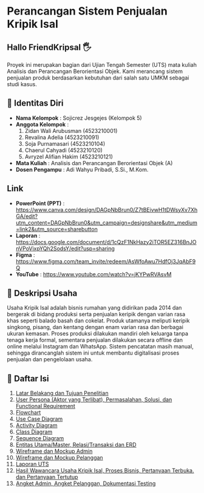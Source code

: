# Perancangan Sistem Penjualan Kripik Isal 

## Hallo FriendKripsal 🖐
Proyek ini merupakan bagian dari Ujian Tengah Semester (UTS) mata kuliah Analisis dan Perancangan Berorientasi Objek. Kami merancang sistem penjualan produk berdasarkan kebutuhan dari salah satu UMKM sebagai studi kasus.

## 📃 Identitas Diri

- **Nama Kelompok**    : Sojicrez Jesgejes (Kelompok 5)
- **Anggota Kelompok** :
  1. Zidan Wali Arubusman (4523210001)
  2. Revalina Adelia (4523210091)
  3. Soja Purnamasari (4523210104)
  4. Chaerul Cahyadi (4523210120)
  5. Avryzel Alifian Hakim (4523210121)
- **Mata Kuliah**      : Analisis dan Perancangan Berorientasi Objek (A)
- **Dosen Pengampu**   : Adi Wahyu Pribadi, S.Si., M.Kom.

## Link

- **PowerPoint (PPT)**    : https://www.canva.com/design/DAGpNbBrun0/Z7tBEivwH1tDWsyXv7XhGA/edit?utm_content=DAGpNbBrun0&utm_campaign=designshare&utm_medium=link2&utm_source=sharebutton 
- **Laporan**             : https://docs.google.com/document/d/1cQzF1NkHazy2iTOR5EZ316BnJOnVPoVixpYQh2SodsY/edit?usp=sharing
- **Figma**               : https://www.figma.com/team_invite/redeem/AsWfoAwu7HdfOj3JqAbF9Q 
- **YouTube**             : https://www.youtube.com/watch?v=jKYPwRVAsvM 
  
## 📄 Deskripsi Usaha

Usaha Kripik Isal adalah bisnis rumahan yang didirikan pada 2014 dan bergerak di bidang produksi serta penjualan keripik dengan varian rasa khas seperti balado basah dan cokelat. Produk utamanya meliputi keripik singkong, pisang, dan kentang dengan enam varian rasa dan berbagai ukuran kemasan. Proses produksi dilakukan mandiri oleh keluarga tanpa tenaga kerja formal, sementara penjualan dilakukan secara offline dan online melalui Instagram dan WhatsApp. Sistem pencatatan masih manual, sehingga dirancanglah sistem ini untuk membantu digitalisasi proses penjualan dan pengelolaan usaha.

## 📄 Daftar Isi

1. [Latar Belakang dan Tujuan Penelitian](https://github.com/xnoname2003/sojicrez-jesgejes/blob/revalina/Latar%20Belakang%20dan%20Tujuan%20Penelitian.md)
2. [User Persona (Aktor yang Terlibat), Permasalahan, Solusi, dan Functional Requirement](https://github.com/xnoname2003/sojicrez-jesgejes/blob/revalina/User%20Persona%20(Aktor%20yang%20Terlibat).md)
3. [Flowchart](https://github.com/xnoname2003/sojicrez-jesgejes/blob/revalina/Flowchart.md)
4. [Use Case Diagram](https://github.com/xnoname2003/sojicrez-jesgejes/blob/revalina/Use%20Case.md)
5. [Activity Diagram](https://github.com/xnoname2003/sojicrez-jesgejes/blob/chaerul/Activity-Diagram.md)
6. [Class Diagram](https://github.com/xnoname2003/sojicrez-jesgejes/blob/Zidan-Wali/Penjelasan%20Class%20Diagram.md)
7. [Sequence Diagram](https://github.com/xnoname2003/sojicrez-jesgejes/blob/Zidan-Wali/Penjelasan%20Sequence%20Diagram.md)
8. [Entitas Utama/Master, Relasi/Transaksi dan ERD](https://github.com/xnoname2003/sojicrez-jesgejes/blob/chaerul/ERD.md)
9. [Wireframe dan Mockup Admin](https://github.com/xnoname2003/sojicrez-jesgejes/tree/avryzel)
10. [Wireframe dan Mockup Pelanggan](https://github.com/xnoname2003/sojicrez-jesgejes/tree/soja)
12. [Laporan UTS](https://github.com/xnoname2003/sojicrez-jesgejes/blob/main/Revisi_UTS_KripikIsal_APBO_A_Kelompok_SojicrezJesgejes_15Mei2025.pdf)
13. [Hasil Wawancara Usaha Kripik Isal, Proses Bisnis, Pertanyaan Terbuka. dan Pertanyaan Tertutup](https://github.com/xnoname2003/sojicrez-jesgejes/blob/main/wawancara.md)
14. [Angket Admin, Angket Pelanggan, Dokumentasi Testing](https://github.com/xnoname2003/sojicrez-jesgejes/blob/main/Testing%20dan%20Angket.md)
